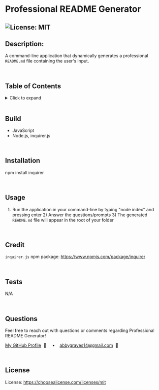 
  # Professional README Generator

  ## ![License: MIT](https://img.shields.io/badge/License-MIT-yellow.svg) 

  ## **Description:**
  A command-line application that dynamically generates a professional `README.md` file containing the user's input.
  
  <br/>
  
  ## **Table of Contents**
  <details>
  <summary>Click to expand</summary>

  ### [Build](#Build)
  ### [Description](#Description)
  ### [Installation](#Installation)
  ### [Usage](#Usage)
  ### [Credit](#Credit)
  ### [Tests](#Tests)
  ### [Questions](#Questions)
  ### [License](#License)
  </details>

  <br/>
  
  ## **Build**
  + JavaScript
  + Node.js, inquirer.js

  <br/>

  ## **Installation** 
  npm install inquirer 

  <br/>
  
  ## **Usage**
  1) Run the application in your command-line by typing "node index" and pressing enter 2) Answer the questions/prompts 3) The generated `README.md` file will appear in the root of your folder
  
  <br/>
  
  ## **Credit**
  `inquirer.js` npm package: https://www.npmjs.com/package/inquirer
  
  <br/>
  
  ## **Tests**
  N/A
  
  <br/>
  
  ## **Questions**
  Feel free to reach out with questions or comments regarding Professional README Generator!
  
  [My GitHub Profile](https://github.com/abbygraves)&nbsp; 📂  &nbsp;&nbsp;&nbsp; • &nbsp;&nbsp;&nbsp;abbygraves14@gmail.com&nbsp; 📧

  <br/>
  
  ## **License**
  License:  https://choosealicense.com/licenses/mit
  